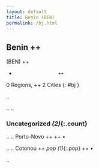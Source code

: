 ```yaml
---
layout: default
title: Benin (BEN)
permalink: /bj.html
---
```



## Benin   ++
(BEN)  ++
-                     ++
0 Regions, ++
2 Cities
{: #bj }

.. 




.. 
.. 


### Uncategorized _(2)_{:.count}


..
..
Porto-Novo  ++
 ++
•

..
..
Cotonou  ++
 _pop (1)_{:.pop} ++
•




.. 
 
